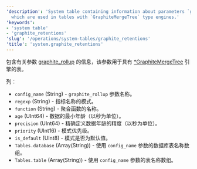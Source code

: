 ```yaml
---
'description': 'System table containing information about parameters `graphite_rollup`
  which are used in tables with `GraphiteMergeTree` type engines.'
'keywords':
- 'system table'
- 'graphite_retentions'
'slug': '/operations/system-tables/graphite_retentions'
'title': 'system.graphite_retentions'
---
```




包含有关参数 [graphite_rollup](../../operations/server-configuration-parameters/settings.md#graphite) 的信息，该参数用于具有 [\*GraphiteMergeTree](../../engines/table-engines/mergetree-family/graphitemergetree.md) 引擎的表。

列：

- `config_name` (String) - `graphite_rollup` 参数名称。
- `regexp` (String) - 指标名称的模式。
- `function` (String) - 聚合函数的名称。
- `age` (UInt64) - 数据的最小年龄（以秒为单位）。
- `precision` (UInt64) - 精确定义数据年龄的精度（以秒为单位）。
- `priority` (UInt16) - 模式优先级。
- `is_default` (UInt8) - 模式是否为默认值。
- `Tables.database` (Array(String)) - 使用 `config_name` 参数的数据库表名称数组。
- `Tables.table` (Array(String)) - 使用 `config_name` 参数的表名称数组。
